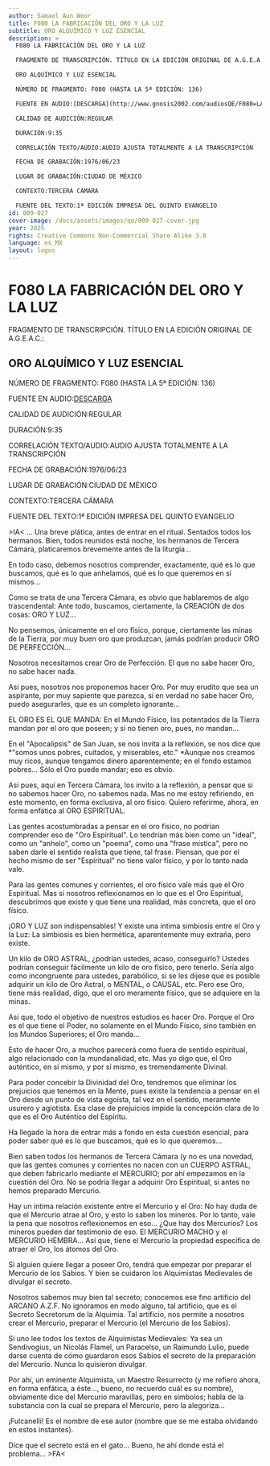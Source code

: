 ```yaml
---
author: Samael Aun Weor
title: F080 LA FABRICACIÓN DEL ORO Y LA LUZ
subtitle: ORO ALQUÍMICO Y LUZ ESENCIAL
description: >
  F080 LA FABRICACIÓN DEL ORO Y LA LUZ

  FRAGMENTO DE TRANSCRIPCIÓN. TÍTULO EN LA EDICIÓN ORIGINAL DE A.G.E.A.C.:

  ORO ALQUÍMICO Y LUZ ESENCIAL

  NÚMERO DE FRAGMENTO: F080 (HASTA LA 5ª EDICIÓN: 136)

  FUENTE EN AUDIO:[DESCARGA](http://www.gnosis2002.com/audiosQE/F080=LA-FABRICACION-DEL-ORO-Y-LA-LUZ.zip)

  CALIDAD DE AUDICIÓN:REGULAR

  DURACIÓN:9:35

  CORRELACIÓN TEXTO/AUDIO:AUDIO AJUSTA TOTALMENTE A LA TRANSCRIPCIÓN

  FECHA DE GRABACIÓN:1976/06/23

  LUGAR DE GRABACIÓN:CIUDAD DE MÉXICO

  CONTEXTO:TERCERA CÁMARA

  FUENTE DEL TEXTO:1ª EDICIÓN IMPRESA DEL QUINTO EVANGELIO
id: 009-027
cover-image: /docs/assets/images/qe/009-027-cover.jpg
year: 2025
rights: Creative Commons Non-Commercial Share Alike 3.0
language: es_MX
layout: logos
---
```

# F080 LA FABRICACIÓN DEL ORO Y LA LUZ

FRAGMENTO DE TRANSCRIPCIÓN. TÍTULO EN LA EDICIÓN ORIGINAL DE A.G.E.A.C.:

## ORO ALQUÍMICO Y LUZ ESENCIAL

NÚMERO DE FRAGMENTO: F080 (HASTA LA 5ª EDICIÓN: 136)

FUENTE EN AUDIO:[DESCARGA](http://www.gnosis2002.com/audiosQE/F080=LA-FABRICACION-DEL-ORO-Y-LA-LUZ.zip)

CALIDAD DE AUDICIÓN:REGULAR

DURACIÓN:9:35

CORRELACIÓN TEXTO/AUDIO:AUDIO AJUSTA TOTALMENTE A LA TRANSCRIPCIÓN

FECHA DE GRABACIÓN:1976/06/23

LUGAR DE GRABACIÓN:CIUDAD DE MÉXICO

CONTEXTO:TERCERA CÁMARA

FUENTE DEL TEXTO:1ª EDICIÓN IMPRESA DEL QUINTO EVANGELIO

\>IA< ... Una breve plática, antes de entrar en el ritual. Sentados todos los hermanos. Bien, todos reunidos está noche, los hermanos de Tercera Cámara, platicaremos brevemente antes de la liturgia...

En todo caso, debemos nosotros comprender, exactamente, qué es lo que buscamos, qué es lo que anhelamos, qué es lo que queremos en sí mismos...

Como se trata de una Tercera Cámara, es obvio que hablaremos de algo trascendental: Ante todo, buscamos, ciertamente, la CREACIÓN de dos cosas: ORO Y LUZ...

No pensemos, únicamente en el oro físico, porque, ciertamente las minas de la Tierra, por muy buen oro que produzcan, jamás podrían producir ORO DE PERFECCIÓN...

Nosotros necesitamos crear Oro de Perfección. El que no sabe hacer Oro, no sabe hacer nada.

Así pues, nosotros nos proponemos hacer Oro. Por muy erudito que sea un aspirante, por muy sapiente que parezca, si en verdad no sabe hacer Oro, puedo asegurarles, que es un completo ignorante...

EL ORO ES EL QUE MANDA: En el Mundo Físico, los potentados de la Tierra mandan por el oro que poseen; y si no tienen oro, pues, no mandan...

En el "Apocalipsis" de San Juan, se nos invita a la reflexión, se nos dice que *"somos unos pobres, cuitados, y miserables, etc." *Aunque nos creamos muy ricos, aunque tengamos dinero aparentemente; en el fondo estamos pobres... Sólo el Oro puede mandar; eso es obvio.

Así pues, aquí en Tercera Cámara, los invito a la reflexión, a pensar que si no sabemos hacer Oro, no sabemos nada. Mas no me estoy refiriendo, en este momento, en forma exclusiva, al oro físico. Quiero referirme, ahora, en forma enfática al ORO ESPIRITUAL.

Las gentes acostumbradas a pensar en el oro físico, no podrían comprender eso de "Oro Espiritual". Lo tendrían más bien como un "ideal", como un "anhelo", como un "poema", como una "frase mística", pero no saben darle el sentido realista que tiene, tal frase. Piensan, que por el hecho mismo de ser "Espiritual" no tiene valor físico, y por lo tanto nada vale.

Para las gentes comunes y corrientes, el oro físico vale más que el Oro Espiritual. Mas si nosotros reflexionamos en lo que es el Oro Espiritual, descubrimos que existe y que tiene una realidad, más concreta, que el oro físico.

¡ORO Y LUZ son indispensables! Y existe una íntima simbiosis entre el Oro y la Luz: La simbiosis es bien hermética, aparentemente muy extraña, pero existe.

Un kilo de ORO ASTRAL, ¿podrían ustedes, acaso, conseguirlo? Ustedes podrían conseguir fácilmente un kilo de oro físico, pero tenerlo. Sería algo como incongruente para ustedes, parabólico, si se les dijese que es posible adquirir un kilo de Oro Astral, o MENTAL, o CAUSAL, etc. Pero ese Oro, tiene más realidad, digo, que el oro meramente físico, que se adquiere en la minas.

Así que, todo el objetivo de nuestros estudios es hacer Oro. Porque el Oro es el que tiene el Poder, no solamente en el Mundo Físico, sino también en los Mundos Superiores; el Oro manda...

Esto de hacer Oro, a muchos parecerá como fuera de sentido espiritual, algo relacionado con la mundanalidad, etc. Mas yo digo que, el Oro auténtico, en sí mismo, y por sí mismo, es tremendamente Divinal.

Para poder concebir la Divinidad del Oro, tendremos que eliminar los prejuicios que tenemos en la Mente, pues existe la tendencia a pensar en el Oro desde un punto de vista egoísta, tal vez en el sentido, meramente usurero y agiotista. Esa clase de prejuicios impide la concepción clara de lo que es el Oro Auténtico del Espíritu.

Ha llegado la hora de entrar más a fondo en esta cuestión esencial, para poder saber qué es lo que buscamos, qué es lo que queremos...

Bien saben todos los hermanos de Tercera Cámara (y no es una novedad, que las gentes comunes y corrientes no nacen con un CUERPO ASTRAL, que deben fabricarlo mediante el MERCURIO; por ahí empezamos en la cuestión del Oro. No se podría llegar a adquirir Oro Espiritual, si antes no hemos preparado Mercurio.

Hay un íntima relación existente entre el Mercurio y el Oro: No hay duda de que el Mercurio atrae al Oro, y esto lo saben los mineros. Por lo tanto, vale la pena que nosotros reflexionemos en eso... ¿Que hay dos Mercurios? Los mineros pueden dar testimonio de eso. El MERCURIO MACHO y el MERCURIO HEMBRA... Así que, tiene el Mercurio la propiedad específica de atraer el Oro, los átomos del Oro.

Si alguien quiere llegar a poseer Oro, tendrá que empezar por preparar el Mercurio de los Sabios. Y bien se cuidaron los Alquimistas Medievales de divulgar el secreto.

Nosotros sabemos muy bien tal secreto; conocemos ese fino artificio del ARCANO A.Z.F. No ignoramos en modo alguno, tal artificio, que es el Secreto Secretorum de la Alquimia. Tal artificio, nos permite a nosotros crear el Mercurio, preparar el Mercurio (el Mercurio de los Sabios).

Si uno lee todos los textos de Alquimistas Medievales: Ya sea un Sendivogius, un Nicolás Flamel, un Paracelso, un Raimundo Lulio, puede darse cuenta de cómo guardaron esos Sabios el secreto de la preparación del Mercurio. Nunca lo quisieron divulgar.

Por ahí, un eminente Alquimista, un Maestro Resurrecto (y me refiero ahora, en forma enfática, a éste..., bueno, no recuerdo cuál es su nombre), obviamente dice del Mercurio maravillas, pero en símbolos; habla de la substancia con la cual se prepara el Mercurio, pero la alegoriza...

¡Fulcanelli! Es el nombre de ese autor (nombre que se me estaba olvidando en estos instantes).

Dice que el secreto está en el gato... Bueno, he ahí donde está el problema... \>FA<

